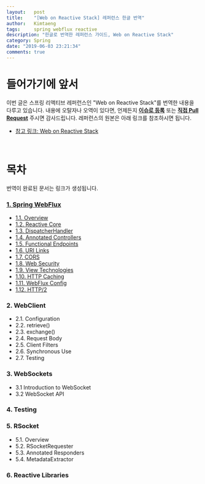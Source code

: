 ```yaml
---
layout:   post
title:    "[Web on Reactive Stack] 레퍼런스 한글 번역"
author:   Kimtaeng
tags: 	  spring webflux reactive
description: "한글로 번역한 레퍼런스 가이드, Web on Reactive Stack"
category: Spring
date: "2019-06-03 23:21:34"
comments: true
---
```


# 들어가기에 앞서
이번 글은 스프링 리액티브 레퍼런스인 "Web on Reactive Stack"를 번역한 내용을 다루고 있습니다. 내용에 오탈자나 오역이 있다면, 언제든지
<a href="https://github.com/madplay/madplay.github.io/issues" target="_blank" rel="nofollow">**이슈로 등록**</a> 또는
<a href="https://github.com/madplay/madplay.github.io/pulls" target="_blank" rel="nofollow">**직접 Pull Request**</a>
주시면 감사드립니다. 레퍼런스의 원본은 아래 링크를 참조하시면 됩니다.

- <a href="https://docs.spring.io/spring/docs/current/spring-framework-reference/web-reactive.html"
rel="nofollow" target="_blank" >참고 링크: Web on Reactive Stack</a>

<br>

# 목차
번역이 완료된 문서는 링크가 생성됩니다.

### <a href="/post/web-on-reactive-stack-spring-webflux">1. Spring WebFlux</a>
- <a href="/post/spring-webflux-references-overview">1.1. Overview</a>
- <a href="/post/spring-webflux-references-reactive-core">1.2. Reactive Core</a>
- <a href="/post/spring-webflux-references-dispatcherhandler">1.3. DispatcherHandler</a>
- <a href="/post/spring-webflux-references-annotated-controllers">1.4. Annotated Controllers</a>
- <a href="/post/spring-webflux-references-functional-endpoints">1.5. Functional Endpoints</a>
- <a href="/post/spring-webflux-references-url-links">1.6. URI Links</a>
- <a href="/post/spring-webflux-references-cors">1.7. CORS</a>
- <a href="/post/spring-webflux-references-web-security">1.8. Web Security</a>
- <a href="/post/spring-webflux-references-view-technologies">1.9. View Technologies</a>
- <a href="/post/spring-webflux-references-http-caching">1.10. HTTP Caching</a>
- <a href="/post/spring-webflux-references-webflux-config">1.11. WebFlux Config</a>
- <a href="/post/spring-webflux-references-http2">1.12. HTTP/2</a>

### 2. WebClient
- 2.1. Configuration
- 2.2. retrieve()
- 2.3. exchange()
- 2.4. Request Body
- 2.5. Client Filters
- 2.6. Synchronous Use
- 2.7. Testing

### 3. WebSockets
- 3.1 Introduction to WebSocket
- 3.2 WebSocket API

### 4. Testing

### 5. RSocket
- 5.1. Overview
- 5.2. RSocketRequester
- 5.3. Annotated Responders
- 5.4. MetadataExtractor

### 6. Reactive Libraries